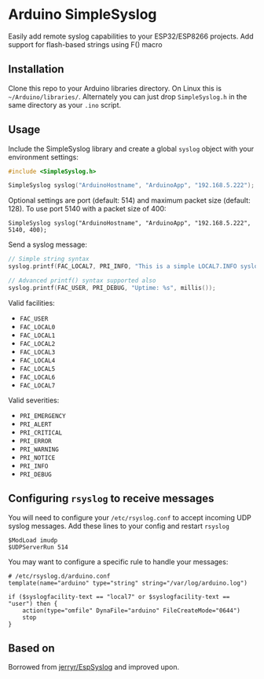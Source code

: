 # Arduino SimpleSyslog

Easily add remote syslog capabilities to your ESP32/ESP8266 projects.
Add support for flash-based strings using F() macro

## Installation

Clone this repo to your Arduino libraries directory. On Linux this is `~/Arduino/libraries/`.
Alternately you can just drop `SimpleSyslog.h` in the same directory as your `.ino`
script.

## Usage

Include the SimpleSyslog library and create a global `syslog` object with your environment settings:

```C++
#include <SimpleSyslog.h>

SimpleSyslog syslog("ArduinoHostname", "ArduinoApp", "192.168.5.222");
```
Optional settings are port (default: 514) and maximum packet size (default: 128). To use port 5140 with a packet size of 400:
```
SimpleSyslog syslog("ArduinoHostname", "ArduinoApp", "192.168.5.222", 5140, 400);
```


Send a syslog message:

```C++
// Simple string syntax
syslog.printf(FAC_LOCAL7, PRI_INFO, "This is a simple LOCAL7.INFO syslog packet");

// Advanced printf() syntax supported also
syslog.printf(FAC_USER, PRI_DEBUG, "Uptime: %s", millis());
```

Valid facilities:
* `FAC_USER`
* `FAC_LOCAL0`
* `FAC_LOCAL1`
* `FAC_LOCAL2`
* `FAC_LOCAL3`
* `FAC_LOCAL4`
* `FAC_LOCAL5`
* `FAC_LOCAL6`
* `FAC_LOCAL7`

Valid severities:
* `PRI_EMERGENCY`
* `PRI_ALERT`
* `PRI_CRITICAL`
* `PRI_ERROR`
* `PRI_WARNING`
* `PRI_NOTICE`
* `PRI_INFO`
* `PRI_DEBUG`

## Configuring `rsyslog` to receive messages

You will need to configure your `/etc/rsyslog.conf` to accept incoming UDP syslog
messages. Add these lines to your config and restart `rsyslog`

```
$ModLoad imudp
$UDPServerRun 514
```

You may want to configure a specific rule to handle your messages:

```
# /etc/rsyslog.d/arduino.conf
template(name="arduino" type="string" string="/var/log/arduino.log")

if ($syslogfacility-text == "local7" or $syslogfacility-text == "user") then {
    action(type="omfile" DynaFile="arduino" FileCreateMode="0644")
    stop
}
```

## Based on

Borrowed from [jerryr/EspSyslog](https://github.com/jerryr/EspSyslog) and improved upon.
